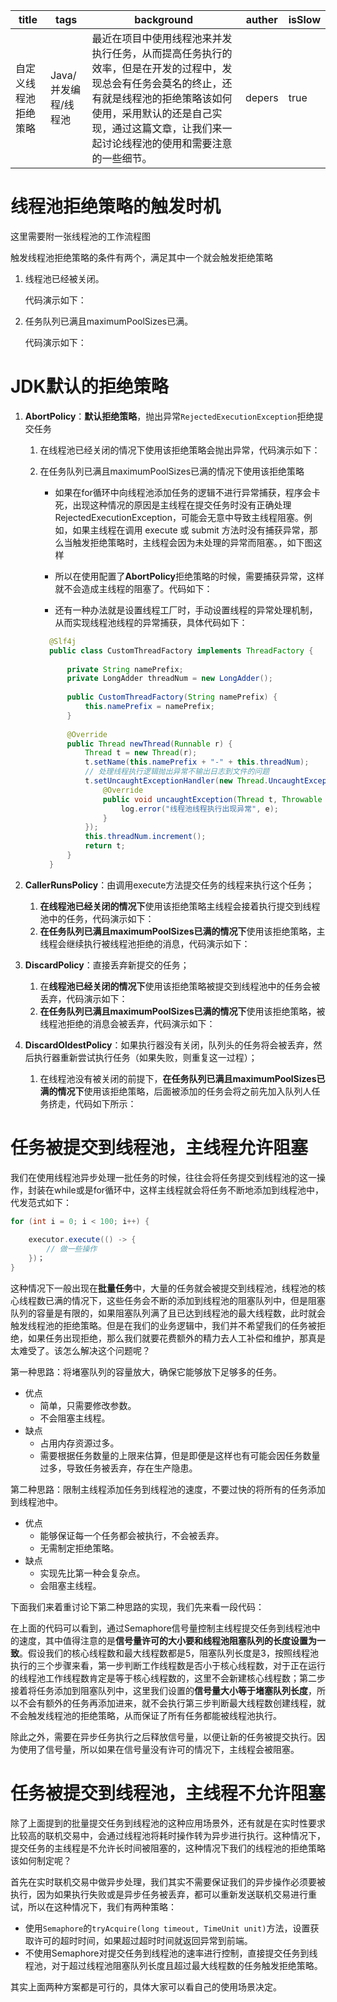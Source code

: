 | title                | tags                 | background                                                   | auther | isSlow |
| -------------------- | -------------------- | ------------------------------------------------------------ | ------ | ------ |
| 自定义线程池拒绝策略 | Java/并发编程/线程池 | 最近在项目中使用线程池来并发执行任务，从而提高任务执行的效率，但是在开发的过程中，发现总会有任务会莫名的终止，还有就是线程池的拒绝策略该如何使用，采用默认的还是自己实现，通过这篇文章，让我们来一起讨论线程池的使用和需要注意的一些细节。 | depers | true   |

# 线程池拒绝策略的触发时机

这里需要附一张线程池的工作流程图

触发线程池拒绝策略的条件有两个，满足其中一个就会触发拒绝策略

1. 线程池已经被关闭。

    代码演示如下：

2. 任务队列已满且maximumPoolSizes已满。

    代码演示如下：

# JDK默认的拒绝策略

1. **AbortPolicy**：**默认拒绝策略**，抛出异常`RejectedExecutionException`拒绝提交任务

    1. 在线程池已经关闭的情况下使用该拒绝策略会抛出异常，代码演示如下：

    2. 在任务队列已满且maximumPoolSizes已满的情况下使用该拒绝策略

        -   如果在for循环中向线程池添加任务的逻辑不进行异常捕获，程序会卡死，出现这种情况的原因是主线程在提交任务时没有正确处理 RejectedExecutionException，可能会无意中导致主线程阻塞。例如，如果主线程在调用 execute 或 submit 方法时没有捕获异常，那么当触发拒绝策略时，主线程会因为未处理的异常而阻塞。，如下图这样

        -   所以在使用配置了**AbortPolicy**拒绝策略的时候，需要捕获异常，这样就不会造成主线程的阻塞了。代码如下：

        -   还有一种办法就是设置线程工厂时，手动设置线程的异常处理机制，从而实现线程池线程的异常捕获，具体代码如下：

          ```Java
            @Slf4j
            public class CustomThreadFactory implements ThreadFactory {
            
                private String namePrefix;
                private LongAdder threadNum = new LongAdder();
            
                public CustomThreadFactory(String namePrefix) {
                    this.namePrefix = namePrefix;
                }
            
                @Override
                public Thread newThread(Runnable r) {
                    Thread t = new Thread(r);
                    t.setName(this.namePrefix + "-" + this.threadNum);
                    // 处理线程执行逻辑抛出异常不输出日志到文件的问题
                    t.setUncaughtExceptionHandler(new Thread.UncaughtExceptionHandler() {
                        @Override
                        public void uncaughtException(Thread t, Throwable e) {
                            log.error("线程池线程执行出现异常", e);
                        }
                    });
                    this.threadNum.increment();
                    return t;
                }
            }
    
2. **CallerRunsPolicy**：由调用execute方法提交任务的线程来执行这个任务；

    1. **在线程池已经关闭的情况下**使用该拒绝策略主线程会接着执行提交到线程池中的任务，代码演示如下：
    2. **在任务队列已满且maximumPoolSizes已满的情况下**使用该拒绝策略，主线程会继续执行被线程池拒绝的消息，代码演示如下：

3. **DiscardPolicy**：直接丢弃新提交的任务；

    1. 在**线程池已经关闭的情况下**使用该拒绝策略被提交到线程池中的任务会被丢弃，代码演示如下：
    2. **在任务队列已满且maximumPoolSizes已满的情况下**使用该拒绝策略，被线程池拒绝的消息会被丢弃，代码演示如下：

4. **DiscardOldestPolicy**：如果执行器没有关闭，队列头的任务将会被丢弃，然后执行器重新尝试执行任务（如果失败，则重复这一过程）；

    1.  在线程池没有被关闭的前提下，**在任务队列已满且maximumPoolSizes已满的情况下**使用该拒绝策略，后面被添加的任务会将之前先加入队列人任务挤走，代码如下所示：

# 任务被提交到线程池，主线程允许阻塞

我们在使用线程池异步处理一批任务的时候，往往会将任务提交到线程池的这一操作，封装在while或是for循环中，这样主线程就会将任务不断地添加到线程池中，代发范式如下：

```Java
for (int i = 0; i < 100; i++) {
    
    executor.execute(() -> {
        // 做一些操作
    })；
}
```

这种情况下一般出现在**批量任务**中，大量的任务就会被提交到线程池，线程池的核心线程数已满的情况下，这些任务会不断的添加到线程池的阻塞队列中，但是阻塞队列的容量是有限的，如果阻塞队列满了且已达到线程池的最大线程数，此时就会触发线程池的拒绝策略。但是在我们的业务逻辑中，我们并不希望我们的任务被拒绝，如果任务出现拒绝，那么我们就要花费额外的精力去人工补偿和维护，那真是太难受了。该怎么解决这个问题呢？

第一种思路：将堵塞队列的容量放大，确保它能够放下足够多的任务。

- 优点
    - 简单，只需要修改参数。
    - 不会阻塞主线程。
- 缺点
    - 占用内存资源过多。
    - 需要根据任务数量的上限来估算，但是即便是这样也有可能会因任务数量过多，导致任务被丢弃，存在生产隐患。

第二种思路：限制主线程添加任务到线程池的速度，不要过快的将所有的任务添加到线程池中。

- 优点
    - 能够保证每一个任务都会被执行，不会被丢弃。
    - 无需制定拒绝策略。
- 缺点
    - 实现先比第一种会复杂点。
    - 会阻塞主线程。

下面我们来着重讨论下第二种思路的实现，我们先来看一段代码：

在上面的代码可以看到，通过Semaphore信号量控制主线程提交任务到线程池中的速度，其中值得注意的是**信号量许可的大小要和线程池阻塞队列的长度设置为一致**。假设我们的核心线程数和最大线程数都是5，阻塞队列长度是3，按照线程池执行的三个步骤来看，第一步判断工作线程数是否小于核心线程数，对于正在运行的线程池工作线程数肯定是等于核心线程数的，这里不会新建核心线程数；第二步接着将任务添加到阻塞队列中，这里我们设置的**信号量大小等于堵塞队列长度**，所以不会有额外的任务再添加进来，就不会执行第三步判断最大线程数创建线程，就不会触发线程池的拒绝策略，从而保证了所有任务都能被线程池执行。

除此之外，需要在异步任务执行之后释放信号量，以便让新的任务被提交执行。因为使用了信号量，所以如果在信号量没有许可的情况下，主线程会被阻塞。

# 任务被提交到线程池，主线程不允许阻塞

除了上面提到的批量提交任务到线程池的这种应用场景外，还有就是在实时性要求比较高的联机交易中，会通过线程池将耗时操作转为异步进行执行。这种情况下，提交任务的主线程是不允许长时间被阻塞的，这种情况下我们的线程池的拒绝策略该如何制定呢？

首先在实时联机交易中做异步处理，我们其实不需要保证我们的异步操作必须要被执行，因为如果执行失败或是异步任务被丢弃，都可以重新发送联机交易进行重试，所以在这种情况下，我们有两种策略：

- 使用`Semaphore`的`tryAcquire(long timeout, TimeUnit unit)`方法，设置获取许可的超时时间，如果超过超时时间就返回异常到前端。
- 不使用Semaphore对提交任务到线程池的速率进行控制，直接提交任务到线程池，对于超过线程池阻塞队列长度且超过最大线程数的任务触发拒绝策略。

其实上面两种方案都是可行的，具体大家可以看自己的使用场景决定。